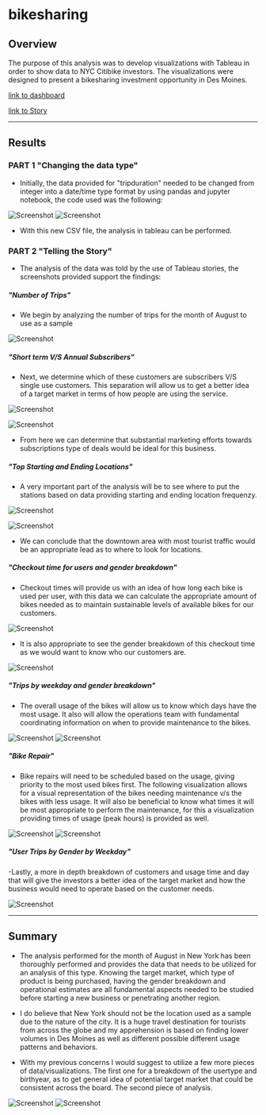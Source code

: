 # bikesharing
## Overview

The purpose of this analysis was to develop visualizations with Tableau in order to show data to NYC Citibike investors. The visualizations were designed to present a bikesharing investment opportunity in Des Moines.

[link to dashboard](https://public.tableau.com/views/NYCCitibikeDashboard/NYCCitibikeDashboard1?:language=en-US&:display_count=n&:origin=viz_share_link "link to dashboard")

[link to Story](https://public.tableau.com/views/NYCCitibikeStory_16662217469750/NYCCitibikeAnalysis?:language=en-US&publish=yes&:display_count=n&:origin=viz_share_link "link to Story")

----
## Results
### PART 1 "Changing the data type"

- Initially, the data provided for "tripduration" needed to be changed from integer into a date/time type format by using pandas and jupyter notebook, the code used was the following:

![Screenshot](https://github.com/chgallegos/bikesharing/blob/main/resources/data%20type%20change%201.png)
![Screenshot](https://github.com/chgallegos/bikesharing/blob/main/resources/data%20type%20change%202.png)

- With this new CSV file, the analysis in tableau can be performed.

### PART 2 "Telling the Story"

- The analysis of the data was told by the use of Tableau stories, the screenshots provided support the findings:

##### "Number of Trips"

- We begin by analyzing the number of trips for the month of August to use as a sample

![Screenshot](https://github.com/chgallegos/bikesharing/blob/main/resources/number%20of%20trips.png)

##### "Short term V/S Annual Subscribers"

- Next, we determine which of these customers are subscribers V/S single use customers. This separation will allow us to get a better idea of a target market in terms of how people are using the service.

![Screenshot](https://github.com/chgallegos/bikesharing/blob/main/resources/customer%20type%20(Subscriber).png)

![Screenshot](https://github.com/chgallegos/bikesharing/blob/main/resources/customer%20type%20(Customer).png)

- From here we can determine that substantial marketing efforts towards subscriptions type of deals would be ideal for this business.


##### "Top Starting and Ending Locations"

- A very important part of the analysis will be to see where to put the stations based on data providing starting and ending location frequenzy.

![Screenshot](https://github.com/chgallegos/bikesharing/blob/main/resources/Top%20starting%20locations.png)

![Screenshot](https://github.com/chgallegos/bikesharing/blob/main/resources/Top%20ending%20locations.png)

- We can conclude that the downtown area with most tourist traffic would be an appropriate lead as to where to look for locations.

##### "Checkout time for users and gender breakdown"

- Checkout times will provide us with an idea of how long each bike is used per user, with this data we can calculate the appropriate amount of bikes needed as to maintain sustainable levels of available bikes for our customers.

![Screenshot](https://github.com/chgallegos/bikesharing/blob/main/resources/checkout%20times.png)

- It is also appropriate to see the gender breakdown of this checkout time as we would want to know who our customers are.

![Screenshot](https://github.com/chgallegos/bikesharing/blob/main/resources/checkout%20times%20by%20gender.png)

##### "Trips by weekday and gender breakdown"

- The overall usage of the bikes will allow us to know which days have the most usage. It also will allow the operations team with fundamental coordinating information on when to provide maintenance to the bikes.

![Screenshot](https://github.com/chgallegos/bikesharing/blob/main/resources/trips%20by%20weekday.png)
![Screenshot](https://github.com/chgallegos/bikesharing/blob/main/resources/trips%20by%20weekday%20(gender%20breakdown).png)

##### "Bike Repair"

- Bike repairs will need to be scheduled based on the usage, giving priority to the most used bikes first. The following visualization allows for a visual representation of the bikes needing maintenance v/s the bikes with less usage. It will also be beneficial to know what times it will be most appropriate to perform the maintenance, for this a visualization providing times of usage (peak hours) is provided as well.

![Screenshot](https://github.com/chgallegos/bikesharing/blob/main/resources/bike%20repair.png)
![Screenshot](https://github.com/chgallegos/bikesharing/blob/main/resources/August%20peak%20hours.png)

##### "User Trips by Gender by Weekday"

-Lastly, a more in depth breakdown of customers and usage time and day that will give the investors a better idea of the target market and how the business would need to operate based on the customer needs.

![Screenshot](https://github.com/chgallegos/bikesharing/blob/main/resources/user%20trips%20by%20gender%20by%20weekday.png)

----
## Summary 

- The analysis performed for the month of August in New York has been thoroughly performed and provides the data that needs to be utilized for an analysis of this type. Knowing the target market, which type of product is being purchased, having the gender breakdown and operational estimates are all fundamental aspects needed to be studied before starting a new business or penetrating another region.

- I do believe that New York should not be the location used as a sample due to the nature of the city. It is a huge travel destination for tourists from across the globe and my apprehension is based on finding lower volumes in Des Moines as well as different possible different usage patterns and behaviors.

- With my previous concerns I would suggest to utilize a few more pieces of data/visualizations. The first one for a breakdown of the usertype and birthyear, as to get general idea of potential target market that could be consistent across the board. The second piece of analysis.

![Screenshot](https://github.com/chgallegos/bikesharing/blob/main/resources/Usertype%20by%20Birthyear.png)
![Screenshot](https://github.com/chgallegos/bikesharing/blob/main/resources/User%20by%20Birthyear%20and%20Gender.png)
